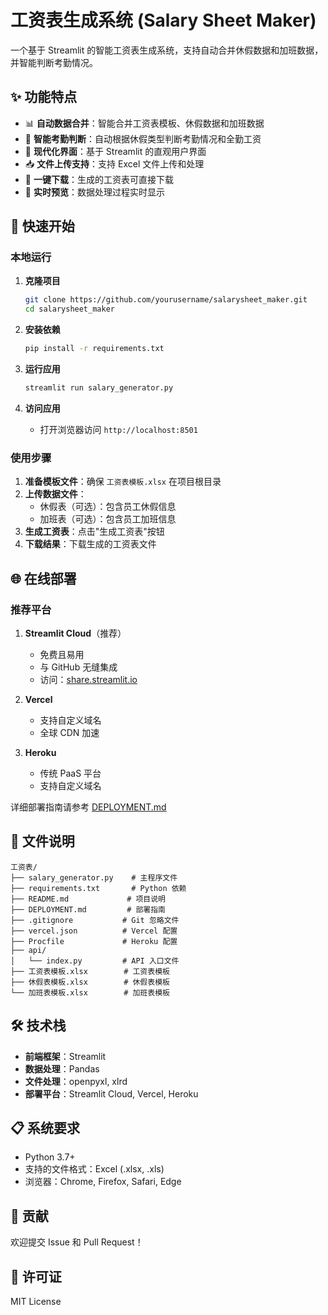 # 工资表生成系统 (Salary Sheet Maker)

一个基于 Streamlit 的智能工资表生成系统，支持自动合并休假数据和加班数据，并智能判断考勤情况。

## ✨ 功能特点

- 📊 **自动数据合并**：智能合并工资表模板、休假数据和加班数据
- 🎯 **智能考勤判断**：自动根据休假类型判断考勤情况和全勤工资
- 📱 **现代化界面**：基于 Streamlit 的直观用户界面
- 📥 **文件上传支持**：支持 Excel 文件上传和处理
- 💾 **一键下载**：生成的工资表可直接下载
- 🔄 **实时预览**：数据处理过程实时显示

## 🚀 快速开始

### 本地运行

1. **克隆项目**
   ```bash
   git clone https://github.com/yourusername/salarysheet_maker.git
   cd salarysheet_maker
   ```

2. **安装依赖**
   ```bash
   pip install -r requirements.txt
   ```

3. **运行应用**
   ```bash
   streamlit run salary_generator.py
   ```

4. **访问应用**
   - 打开浏览器访问 `http://localhost:8501`

### 使用步骤

1. **准备模板文件**：确保 `工资表模板.xlsx` 在项目根目录
2. **上传数据文件**：
   - 休假表（可选）：包含员工休假信息
   - 加班表（可选）：包含员工加班信息
3. **生成工资表**：点击"生成工资表"按钮
4. **下载结果**：下载生成的工资表文件

## 🌐 在线部署

### 推荐平台

1. **Streamlit Cloud**（推荐）
   - 免费且易用
   - 与 GitHub 无缝集成
   - 访问：[share.streamlit.io](https://share.streamlit.io)

2. **Vercel**
   - 支持自定义域名
   - 全球 CDN 加速

3. **Heroku**
   - 传统 PaaS 平台
   - 支持自定义域名

详细部署指南请参考 [DEPLOYMENT.md](DEPLOYMENT.md)

## 📁 文件说明

```
工资表/
├── salary_generator.py    # 主程序文件
├── requirements.txt       # Python 依赖
├── README.md             # 项目说明
├── DEPLOYMENT.md         # 部署指南
├── .gitignore           # Git 忽略文件
├── vercel.json          # Vercel 配置
├── Procfile             # Heroku 配置
├── api/
│   └── index.py         # API 入口文件
├── 工资表模板.xlsx        # 工资表模板
├── 休假表模板.xlsx        # 休假表模板
└── 加班表模板.xlsx        # 加班表模板
```

## 🛠 技术栈

- **前端框架**：Streamlit
- **数据处理**：Pandas
- **文件处理**：openpyxl, xlrd
- **部署平台**：Streamlit Cloud, Vercel, Heroku

## 📋 系统要求

- Python 3.7+
- 支持的文件格式：Excel (.xlsx, .xls)
- 浏览器：Chrome, Firefox, Safari, Edge

## 🤝 贡献

欢迎提交 Issue 和 Pull Request！

## 📄 许可证

MIT License